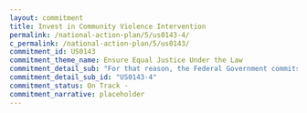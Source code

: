 ```yaml
---
layout: commitment
title: Invest in Community Violence Intervention
permalink: /national-action-plan/5/us0143-4/
c_permalink: /national-action-plan/5/us0143/
commitment_id: US0143
commitment_theme_name: Ensure Equal Justice Under the Law
commitment_detail_sub: "For that reason, the Federal Government commits to… broadening access to social workers, psychologists, and mental health counselors in schools and communities across the country."
commitment_detail_sub_id: "US0143-4"
commitment_status: On Track -
commitment_narrative: placeholder
---
```


